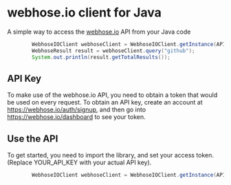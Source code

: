 # webhose.io client for Java

A simple way to access the [webhose.io](https://webhose.io) API from your Java code

```java
		WebhoseIOClient webhoseClient = WebhoseIOClient.getInstance(API_KEY);
		WebhoseResult result = webhoseClient.query("github");
		System.out.println(result.getTotalResults());
```
## API Key

To make use of the webhose.io API, you need to obtain a token that would be
used on every request. To obtain an API key, create an account at
https://webhose.io/auth/signup, and then go into
https://webhose.io/dashboard to see your token.


## Use the API

To get started, you need to import the library, and set your access token.
(Replace YOUR_API_KEY with your actual API key).

```java
		WebhoseIOClient webhoseClient = WebhoseIOClient.getInstance(API_KEY);
```
